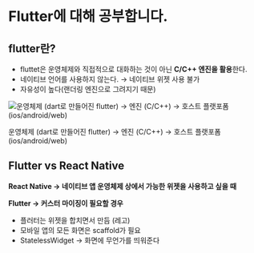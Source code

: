 # Flutter에 대해 공부합니다.

## flutter란?

- fluttet은 운영체제와 직접적으로 대화하는 것이 아닌 **C/C++ 엔진을 활용**한다.
- 네이티브 언어를 사용하지 않는다. → 네이티브 위젯 사용 불가
- 자유성이 높다(랜더링 엔진으로 그려지기 때문)

![운영체제 (dart로 만들어진 flutter) → 엔진 (C/C++) → 호스트 플랫포폼 (ios/android/web)](https://github.com/DainoJung/docusaurus_blog/assets/117745618/6c7c0f24-1488-4407-b5b8-8bed80f63617)

운영체제 (dart로 만들어진 flutter) → 엔진 (C/C++) → 호스트 플랫포폼 (ios/android/web)

## Flutter vs React Native

**React Native → 네이티브 앱 운영체제 상에서 가능한 위젯을 사용하고 싶을 때**

**Flutter → 커스터 마이징이 필요할 경우**

- 플러터는 위젯을 합치면서 만듬 (레고)
- 모바일 앱의 모든 화면은 scaffold가 필요
- StatelessWidget → 화면에 무언가를 띄워준다